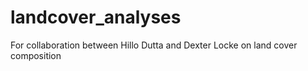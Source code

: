 # landcover_analyses
For collaboration between Hillo Dutta and Dexter Locke on land cover composition
